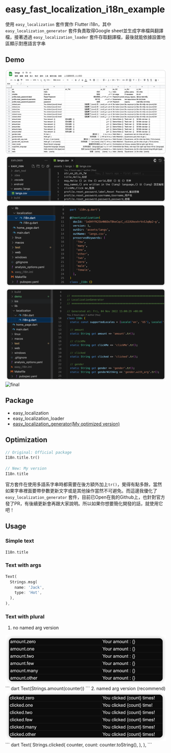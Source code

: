 # easy_fast_localization_i18n_example

使用 `easy_localization` 套件實作 Flutter i18n，其中 `easy_localization_generator` 套件負責取得Google sheet並生成字串檔與翻譯檔，接著透過 `easy_localization_loader` 套件存取翻譯檔，最後就能依據設置地區顯示對應語言字串

## Demo
![Google Sheet](demo/google_sheet.png)
![csv](demo/csv.png)
![entry class](demo/entry.png)
![generated code](demo/gen_code.png)
![final](demo/final.gif)

## Package
- easy_localization
- easy_localization_loader
- [easy_localization_generator(My optimized version)](https://github.com/chyiiiiiiiiiiii/easy_localization_generator)

## Optimization
``` dart
// Original: Official package
I18n.title.tr()

// New: My version
I18n.title

```
官方套件在使用多語系字串時都需要在後方額外加上`tr()`，覺得有點多餘，當然如果字串裡面要帶參數更新文字或是其他操作當然不可避免。而這邊我優化了 `easy_localization_generator` 套件，目前已Open在我的Github上，也針對官方發了PR，有後續更新會再跟大家說明。所以如果你想要簡化開發的話，就使用它吧！

## Usage
### Simple text
``` dart
I18n.title
```
### Text with args
``` dart
Text(
  Strings.msg(
    name: 'Jack',
    type: 'Hot',
  ),
),
```
### Text with plural
1. no named arg version
<img src="./demo/plural_1.png" />
``` dart
Text(Strings.amount(counter))
```
2. named arg version (recommend)
<img src="./demo/plural_2.png" />
``` dart
Text(
  Strings.clicked(
    counter,
    count: counter.toString(),
  ),
),
```